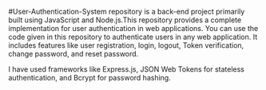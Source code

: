 #User-Authentication-System repository is a back-end project primarily built using JavaScript and Node.js.This repository provides a complete implementation for user authentication in web applications. You can use the code given in this repository to authenticate users in any web application. It includes features like user registration, login, logout, Token verification, change password, and reset password.

I have used frameworks like Express.js, 
JSON Web Tokens for stateless authentication, 
and Bcrypt for password hashing.



